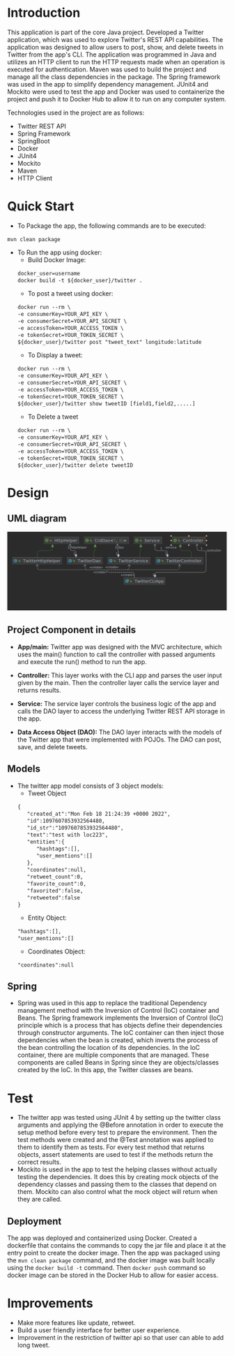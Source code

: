 # Introduction
This application is part of the core Java project. Developed a Twitter application, 
which was used to explore Twitter's REST API capabilities. The application was designed 
to allow users to post, show, and delete tweets in Twitter from the app's CLI. The application 
was programmed in Java and utilizes an HTTP client to run the HTTP requests made when an 
operation is executed for authentication. Maven was used to build the project and manage all 
the class dependencies in the package. The Spring framework was used in the app to simplify 
dependency management. JUnit4 and Mockito were used to test the app and Docker was used to 
containerize the project and push it to Docker Hub to allow it to run on any computer system.

Technologies used in the project are as follows:

- Twitter REST API
- Spring Framework
- SpringBoot
- Docker
- JUnit4
- Mockito
- Maven
- HTTP Client

# Quick Start
- To Package the app, the following commands are to be executed:
```
mvn clean package
```
- To Run the app using docker:
  - Build Docker Image:
  ```
  docker_user=username
  docker build -t ${docker_user}/twitter .
  ```
  - To post a tweet using docker:
  ```
  docker run --rm \
  -e consumerKey=YOUR_API_KEY \
  -e consumerSecret=YOUR_API_SECRET \
  -e accessToken=YOUR_ACCESS_TOKEN \
  -e tokenSecret=YOUR_TOKEN_SECRET \
  ${docker_user}/twitter post "tweet_text" longitude:latitude
  ```
  - To Display a tweet:
  ```
  docker run --rm \
  -e consumerKey=YOUR_API_KEY \
  -e consumerSecret=YOUR_API_SECRET \
  -e accessToken=YOUR_ACCESS_TOKEN \
  -e tokenSecret=YOUR_TOKEN_SECRET \
  ${docker_user}/twitter show tweetID [field1,field2,.....]
  ```
  - To Delete a tweet
  ```
  docker run --rm \
  -e consumerKey=YOUR_API_KEY \
  -e consumerSecret=YOUR_API_SECRET \
  -e accessToken=YOUR_ACCESS_TOKEN \
  -e tokenSecret=YOUR_TOKEN_SECRET \
  ${docker_user}/twitter delete tweetID
  ```
  
# Design
## UML diagram
![diagram](./assets/UMLDiagram.png)
## Project Component in details
- **App/main:** Twitter app was designed with the MVC architecture, which uses the main() 
function to call the controller with passed arguments and execute the run() method to run the app.

- **Controller:** This layer works with the CLI app and parses the user input given by the main. 
Then the controller layer calls the service layer and returns results.

- **Service:** The service layer controls the business logic of the app and calls the DAO layer 
to access the underlying Twitter REST API storage in the app.

- **Data Access Object (DAO):** The DAO layer interacts with the models of the Twitter app that 
were implemented with POJOs. The DAO can post, save, and delete tweets.
## Models
- The twitter app model consists of 3 object models:
  - Tweet Object
  ```
  {
     "created_at":"Mon Feb 18 21:24:39 +0000 2022",
     "id":1097607853932564480,
     "id_str":"1097607853932564480",
     "text":"test with loc223",
     "entities":{
        "hashtags":[],      
        "user_mentions":[]  
     },
     "coordinates":null,    
     "retweet_count":0,
     "favorite_count":0,
     "favorited":false,
     "retweeted":false
  }
  ```
  - Entity Object:
  ```
  "hashtags":[],      
  "user_mentions":[]  
  ```
  - Coordinates Object:
  ```
  "coordinates":null
  ```
## Spring
- Spring was used in this app to replace the traditional Dependency management method 
with the Inversion of Control (IoC) container and Beans. The Spring framework implements 
the Inversion of Control (IoC) principle which is a process that has objects define their 
dependencies through constructor arguments. The IoC container can then inject those 
dependencies when the bean is created, which inverts the process of the bean controlling 
the location of its dependencies. In the IoC container, there are multiple components 
that are managed. These components are called Beans in Spring since they are 
objects/classes created by the IoC. In this app, the Twitter classes are beans.

# Test
- The twitter app was tested using JUnit 4 by setting up the twitter class arguments and 
applying the @Before annotation in order to execute the setup method before every test to 
prepare the environment. Then the test methods were created and the @Test annotation 
was applied to them to identify them as tests. For every test method that returns objects, 
assert statements are used to test if the methods return the correct results.
- Mockito is used in the app to test the helping classes without actually testing the 
dependencies. It does this by creating mock objects of the dependency classes and passing 
them to the classes that depend on them. Mockito can also control what the mock object will 
return when they are called.

## Deployment
The app was deployed and containerized using Docker. Created a dockerfile that contains 
the commands to copy the jar file and place it at the entry point to create the docker image. 
Then the app was packaged using the `mvn clean package` command, and the docker image was 
built locally using the `docker build -t` command. Then `docker push` command so docker image 
can be stored in the Docker Hub to allow for easier access.

# Improvements
- Make more features like update, retweet.
- Build a user friendly interface for better user experience.
- Improvement in the restriction of twitter api so that user can able to add long tweet.
